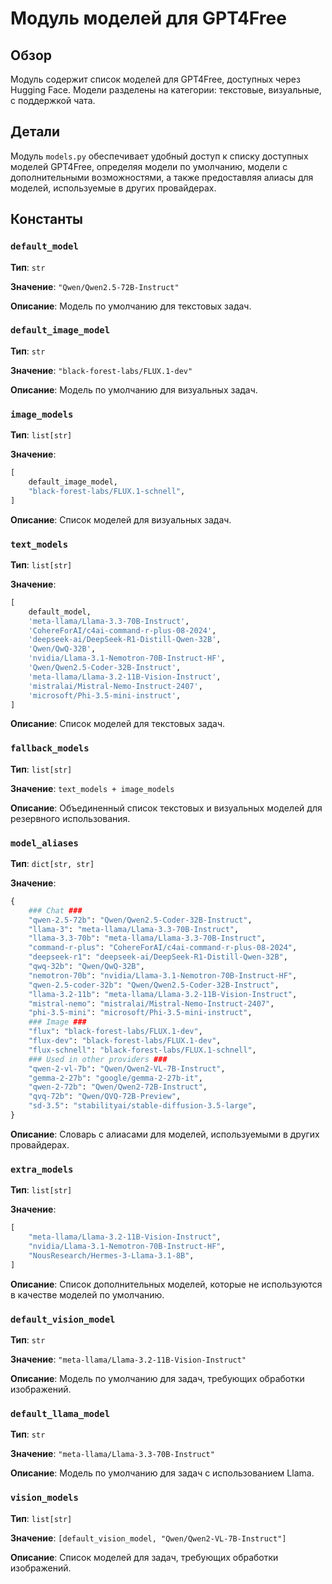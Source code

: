 # Модуль моделей для GPT4Free

## Обзор

Модуль содержит список моделей для GPT4Free, доступных через Hugging Face.
Модели разделены на категории: текстовые, визуальные, с поддержкой чата.

## Детали

Модуль `models.py` обеспечивает удобный доступ к списку доступных моделей GPT4Free,
определяя модели по умолчанию, модели с дополнительными возможностями, а также
предоставляя алиасы для моделей, используемые в других провайдерах. 

## Константы

### `default_model`

**Тип**: `str`

**Значение**: `"Qwen/Qwen2.5-72B-Instruct"`

**Описание**: Модель по умолчанию для текстовых задач.

### `default_image_model`

**Тип**: `str`

**Значение**: `"black-forest-labs/FLUX.1-dev"`

**Описание**: Модель по умолчанию для визуальных задач.

### `image_models`

**Тип**: `list[str]`

**Значение**: 
```python
[
    default_image_model,
    "black-forest-labs/FLUX.1-schnell",
]
```

**Описание**: Список моделей для визуальных задач.

### `text_models`

**Тип**: `list[str]`

**Значение**: 
```python
[
    default_model,
    'meta-llama/Llama-3.3-70B-Instruct',
    'CohereForAI/c4ai-command-r-plus-08-2024',
    'deepseek-ai/DeepSeek-R1-Distill-Qwen-32B',
    'Qwen/QwQ-32B',
    'nvidia/Llama-3.1-Nemotron-70B-Instruct-HF',
    'Qwen/Qwen2.5-Coder-32B-Instruct',
    'meta-llama/Llama-3.2-11B-Vision-Instruct',
    'mistralai/Mistral-Nemo-Instruct-2407',
    'microsoft/Phi-3.5-mini-instruct',
]
```

**Описание**: Список моделей для текстовых задач.

### `fallback_models`

**Тип**: `list[str]`

**Значение**: `text_models + image_models`

**Описание**: Объединенный список текстовых и визуальных моделей для резервного использования.

### `model_aliases`

**Тип**: `dict[str, str]`

**Значение**: 
```python
{
    ### Chat ###
    "qwen-2.5-72b": "Qwen/Qwen2.5-Coder-32B-Instruct",
    "llama-3": "meta-llama/Llama-3.3-70B-Instruct",
    "llama-3.3-70b": "meta-llama/Llama-3.3-70B-Instruct",
    "command-r-plus": "CohereForAI/c4ai-command-r-plus-08-2024",
    "deepseek-r1": "deepseek-ai/DeepSeek-R1-Distill-Qwen-32B",
    "qwq-32b": "Qwen/QwQ-32B",
    "nemotron-70b": "nvidia/Llama-3.1-Nemotron-70B-Instruct-HF",
    "qwen-2.5-coder-32b": "Qwen/Qwen2.5-Coder-32B-Instruct",
    "llama-3.2-11b": "meta-llama/Llama-3.2-11B-Vision-Instruct",
    "mistral-nemo": "mistralai/Mistral-Nemo-Instruct-2407",
    "phi-3.5-mini": "microsoft/Phi-3.5-mini-instruct",
    ### Image ###
    "flux": "black-forest-labs/FLUX.1-dev",
    "flux-dev": "black-forest-labs/FLUX.1-dev",
    "flux-schnell": "black-forest-labs/FLUX.1-schnell",
    ### Used in other providers ###
    "qwen-2-vl-7b": "Qwen/Qwen2-VL-7B-Instruct",
    "gemma-2-27b": "google/gemma-2-27b-it",
    "qwen-2-72b": "Qwen/Qwen2-72B-Instruct",
    "qvq-72b": "Qwen/QVQ-72B-Preview",
    "sd-3.5": "stabilityai/stable-diffusion-3.5-large",
}
```

**Описание**: Словарь с алиасами для моделей, используемыми в других провайдерах.

### `extra_models`

**Тип**: `list[str]`

**Значение**: 
```python
[
    "meta-llama/Llama-3.2-11B-Vision-Instruct",
    "nvidia/Llama-3.1-Nemotron-70B-Instruct-HF",
    "NousResearch/Hermes-3-Llama-3.1-8B",
]
```

**Описание**: Список дополнительных моделей, которые не используются в качестве моделей по умолчанию.

### `default_vision_model`

**Тип**: `str`

**Значение**: `"meta-llama/Llama-3.2-11B-Vision-Instruct"`

**Описание**: Модель по умолчанию для задач, требующих обработки изображений.

### `default_llama_model`

**Тип**: `str`

**Значение**: `"meta-llama/Llama-3.3-70B-Instruct"`

**Описание**: Модель по умолчанию для задач с использованием Llama.

### `vision_models`

**Тип**: `list[str]`

**Значение**: `[default_vision_model, "Qwen/Qwen2-VL-7B-Instruct"]`

**Описание**: Список моделей для задач, требующих обработки изображений.